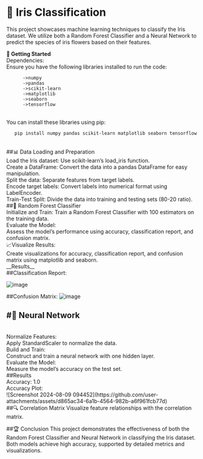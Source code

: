 # 🌸 Iris Classification

This project showcases machine learning techniques to classify the Iris dataset. We utilize both a Random Forest Classifier and a Neural Network to predict the species of iris flowers based on their features.

**🚀 Getting Started**
<br>
Dependencies:
<br>
Ensure you have the following libraries installed to run the code:

          ->numpy
          ->pandas
          ->scikit-learn
          ->matplotlib
          ->seaborn
          ->tensorflow
<br>          
You can install these libraries using pip:

```bash
   pip install numpy pandas scikit-learn matplotlib seaborn tensorflow
```
<br>
##📊 Data Loading and Preparation
<br>
Load the Iris dataset: Use scikit-learn’s load_iris function.
<br>
Create a DataFrame: Convert the data into a pandas DataFrame for easy manipulation.
<br>
Split the data: Separate features from target labels.
<br>
Encode target labels: Convert labels into numerical format using LabelEncoder.
<br>
Train-Test Split: Divide the data into training and testing sets (80-20 ratio).
<br>
##🌲 Random Forest Classifier
<br>
Initialize and Train: Train a Random Forest Classifier with 100 estimators on the training data.
<br>
Evaluate the Model: 
<br>
Assess the model’s performance using accuracy, classification report, and confusion matrix.
<br>
📈Visualize Results: 
<br>
Create visualizations for accuracy, classification report, and confusion matrix using matplotlib and seaborn.
<br>
__Results__
<br>
##Classification Report:

![image](https://github.com/user-attachments/assets/72e0174e-58ee-43da-b7f6-0b4a5ace010c)

##Confusion Matrix:
![image](https://github.com/user-attachments/assets/fa2bc18c-6a68-4579-a05e-dba22c52bcfd)
<br>
<h2>#🤖 Neural Network</h2>
<br>
Normalize Features: 
<br>
Apply StandardScaler to normalize the data.
<br>
Build and Train: 
<br>
Construct and train a neural network with one hidden layer.
<br>
Evaluate the Model: 
<br>
Measure the model’s accuracy on the test set.
<br>
##Results
<br>
Accuracy: 1.0
<br>
Accuracy Plot:
<br>
![Screenshot 2024-08-09 094452](https://github.com/user-attachments/assets/d865ac34-6a1b-4564-982b-a6f961fcb77d)
<br>
##🔍 Correlation Matrix
Visualize feature relationships with the correlation matrix.


##🏆 Conclusion
This project demonstrates the effectiveness of both the Random Forest Classifier and Neural Network in classifying the Iris dataset. Both models achieve high accuracy, supported by detailed metrics and visualizations.

